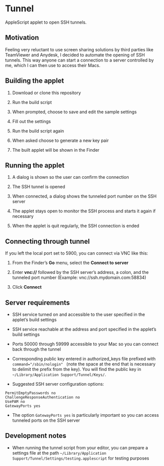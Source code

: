 # Tunnel
AppleScript applet to open SSH tunnels.

## Motivation
Feeling very reluctant to use screen sharing solutions by third parties like TeamViewer and Anydesk, I decided to automate the opening of SSH tunnels. This way anyone can start a connection to a server controlled by me, which I can then use to access their Macs.

## Building the applet

1. Download or clone this repository

2. Run the build script

3. When prompted, choose to save and edit the sample settings

4. Fill out the settings

5. Run the build script again

6. When asked choose to generate a new key pair

6. The built applet will be shown in the Finder

## Running the applet

1. A dialog is shown so the user can confirm the connection

2. The SSH tunnel is opened

3. When connected, a dialog shows the tunneled port number on the SSH server

4. The applet stays open to monitor the SSH process and starts it again if necessary

5. When the applet is quit regularly, the SSH connection is ended

## Connecting through tunnel

If you left the local port set to 5900, you can connect via VNC like this:

1. From the Finder’s **Go** menu, select the **Connect to server** 

2. Enter **vnc://** followed by the SSH server’s address, a colon, and the tunneled port number (Example: vnc://ssh.mydomain.com:58834)

3. Click **Connect**

## Server requirements

- SSH service turned on and accessible to the user specified in the applet’s build settings

- SSH service reachable at the address and port specified in the applet’s build settings

- Ports 50000 through 59999 accessible to your Mac so you can connect back through the tunnel

- Corresponding public key entered in authorized_keys file prefixed with `command="/sbin/nologin" ` (note the space at the end that is necessary to delimit the prefix from the key). You will find the public key in `~/Library/Application Support/Tunnel/Keys/`.

- Suggested SSH server configuration options:
```PasswordAuthentication no
PermitEmptyPasswords no
ChallengeResponseAuthentication no
UsePAM no
GatewayPorts yes
```
- The option `GatewayPorts yes` is particularly important so you can access tunneled ports on the SSH server

## Development notes

- When running the tunnel script from your editor, you can prepare a settings file at the path `~/Library/Application Support/Tunnel/Settings/testing.applescript` for testing purposes